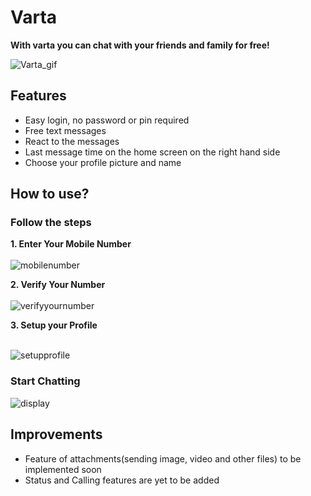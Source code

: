 # Varta

**With varta you can chat with your friends and family for free!** 

![Varta_gif](https://user-images.githubusercontent.com/97940574/178461798-cb69a78b-6930-4c48-b777-7e816f98fa95.gif)

## Features
- Easy login, no password or pin required
- Free text messages 
- React to the messages
- Last message time on the home screen on the right hand side
- Choose your profile picture and name

## How to use?
### Follow the steps

**1. Enter Your Mobile Number**
<br/><br/>
![mobilenumber](https://user-images.githubusercontent.com/97940574/178466969-9e88469a-8653-4feb-9205-8606cbd18820.png)
<br/>

**2. Verify Your Number**
<br/><br/>
![verifyyournumber](https://user-images.githubusercontent.com/97940574/178467910-b4788221-0312-4191-8a34-2c1518ba5397.png)
<br/>

**3. Setup your Profile**
<br/><br/>

![setupprofile](https://user-images.githubusercontent.com/97940574/178468219-fd27c6e7-9c90-4337-a34f-d53791f9d906.png)
<br/>

### Start Chatting

![display](https://user-images.githubusercontent.com/97940574/178468620-70bd4012-1ab4-461e-beaf-f9ea2d52f25f.png)




## Improvements
- Feature of attachments(sending image, video and other files) to be implemented soon
- Status and Calling features are yet to be added
